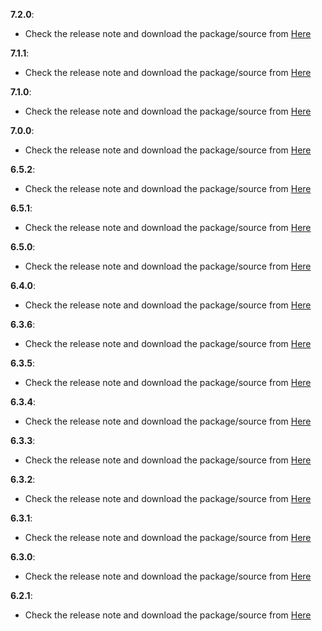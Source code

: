 **7.2.0**:

- Check the release note and download the package/source from [Here](https://github.com/splunk/eventgen/releases/tag/7.2.0)

**7.1.1**:

- Check the release note and download the package/source from [Here](https://github.com/splunk/eventgen/releases/tag/7.1.1)

**7.1.0**:

- Check the release note and download the package/source from [Here](https://github.com/splunk/eventgen/releases/tag/7.1.0)

**7.0.0**:

- Check the release note and download the package/source from [Here](https://github.com/splunk/eventgen/releases/tag/7.0.0)

**6.5.2**:

- Check the release note and download the package/source from [Here](https://github.com/splunk/eventgen/releases/tag/6.5.2)


**6.5.1**:

- Check the release note and download the package/source from [Here](https://github.com/splunk/eventgen/releases/tag/6.5.1)


**6.5.0**:

- Check the release note and download the package/source from [Here](https://github.com/splunk/eventgen/releases/tag/6.5.0)

**6.4.0**:

- Check the release note and download the package/source from [Here](https://github.com/splunk/eventgen/releases/tag/6.4.0)

**6.3.6**:

- Check the release note and download the package/source from [Here](https://github.com/splunk/eventgen/releases/tag/6.3.6)

**6.3.5**:

- Check the release note and download the package/source from [Here](https://github.com/splunk/eventgen/releases/tag/6.3.5)

**6.3.4**:

- Check the release note and download the package/source from [Here](https://github.com/splunk/eventgen/releases/tag/6.3.4)

**6.3.3**:

- Check the release note and download the package/source from [Here](https://github.com/splunk/eventgen/releases/tag/6.3.3)

**6.3.2**:

- Check the release note and download the package/source from [Here](https://github.com/splunk/eventgen/releases/tag/6.3.2)

**6.3.1**:

- Check the release note and download the package/source from [Here](https://github.com/splunk/eventgen/releases/tag/6.3.1)

**6.3.0**:

- Check the release note and download the package/source from [Here](https://github.com/splunk/eventgen/releases/tag/6.3.0)

**6.2.1**:

- Check the release note and download the package/source from [Here](https://github.com/splunk/eventgen/releases/tag/6.2.1)

